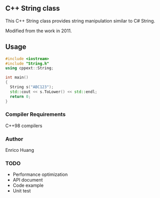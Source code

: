 ## C++ String class

This C++ String class provides string manipulation similar to C# String.

Modified from the work in 2011.


## Usage

```c++
#include <iostream>
#include "String.h"
using cppext::String;

int main()
{
  String s("ABC123");
  std::cout << s.ToLower() << std::endl;
  return 0;
}

```


### Compiler Requirements

C++98 compilers

### Author

Enrico Huang

### TODO

  - Performance optimization
  - API document
  - Code example
  - Unit test

